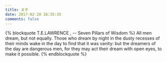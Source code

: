 ```yaml
---
title: 关于
date: 2017-02-28 16:35:35
comments: false
---
```


{% blockquote T.E.LAWRENCE , -- Seven Pillars of Wisdom %}
All men dream, but not equally. Those who dream by night in the dusty recesses of their minds wake in the day to find that it was vanity: but the dreamers of the day are dangerous men, for they may act their dream with open eyes, to make it possible.
{% endblockquote %}
